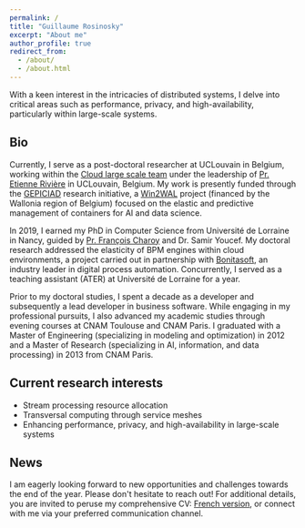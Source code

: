 ```yaml
---
permalink: /
title: "Guillaume Rosinosky"
excerpt: "About me"
author_profile: true
redirect_from: 
  - /about/
  - /about.html
---
```


With a keen interest in the intricacies of distributed systems, I delve into critical areas such as performance, privacy, and high-availability, particularly within large-scale systems.

## Bio

Currently, I serve as a post-doctoral researcher at UCLouvain in Belgium, working within the [Cloud large scale team](https://cloudlargescale-uclouvain.github.io/) under the leadership of [Pr. Etienne Rivière](https://cloudlargescale-uclouvain.github.io/Etienne_Riviere) in UCLouvain, Belgium. My work is presently funded through the [GEPICIAD](https://cloudlargescale-uclouvain.github.io/research_gepiciad) research initiative, a [Win2WAL](https://recherche.wallonie.be/win2wal) project (financed by the Wallonia region of Belgium) focused on the elastic and predictive management of containers for AI and data science.

In 2019, I earned my PhD in Computer Science from Université de Lorraine in Nancy, guided by [Pr. François Charoy](https://members.loria.fr/fcharoy/) and Dr. Samir Youcef. My doctoral research addressed the elasticity of BPM engines within cloud environments, a project carried out in partnership with [Bonitasoft](https://www.bonitasoft.com/), an industry leader in digital process automation. Concurrently, I served as a teaching assistant (ATER) at Université de Lorraine for a year.

Prior to my doctoral studies, I spent a decade as a developer and subsequently a lead developer in business software. While engaging in my professional pursuits, I also advanced my academic studies through evening courses at CNAM Toulouse and CNAM Paris. I graduated with a Master of Engineering (specializing in modeling and optimization) in 2012 and a Master of Research (specializing in AI, information, and data processing) in 2013 from CNAM Paris.

## Current research interests

- Stream processing resource allocation
- Transversal computing through service meshes
- Enhancing performance, privacy, and high-availability in large-scale systems

## News

I am eagerly looking forward to new opportunities and challenges towards the end of the year. Please don't hesitate to reach out! For additional details, you are invited to peruse my comprehensive CV: [French version](files/cv_fr.pdf), or connect with me via your preferred communication channel.
